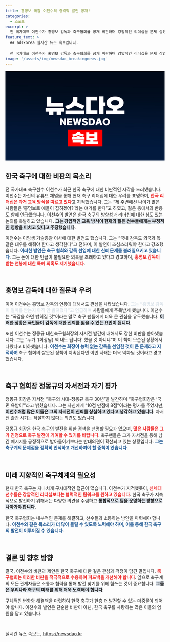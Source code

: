 ```yaml
---
title: 홍명보 국감 이천수의 충격적 발언 공개!
categories:
  - 스포츠
excerpt: >
  전 국가대표 이천수가 홍명보 감독과 축구협회를 공개 비판하며 강압적인 리더십을 문제 삼았다. 그는 젊은 선수들이 수직적이지 않다며 특혜 의혹을 제기, 이번 사태의 전말을 파헤쳤다.
feature_text: >
  ## adskorea 실시간 뉴스 속보입니다.

  전 국가대표 이천수가 홍명보 감독과 축구협회를 공개 비판하며 강압적인 리더십을 문제 삼았다. 그는 젊은 선수들이 수직적이지 않다며 특혜 의혹을 제기, 이번 사태의 전말을 파헤쳤다.
image: '/assets/img/newsdao_breakingnews.jpg'
---
```


<p><img src="/assets/img/newsdao_breakingnews.jpg" alt="adskorea 속보" /></p>

<h2 data-ke-size="size26">한국 축구에 대한 비판의 목소리</h2>

<p data-ke-size="size16">전 국가대표 축구선수 이천수가 최근 한국 축구에 대한 비판적인 시각을 드러냈습니다. 이천수는 자신의 유튜브 채널을 통해 현재 축구 리더십에 대한 우려를 표명하며, <b><span style="color: #ee2323;">한국 리더십은 과거 교육 방식을 따르고 있다</span></b>고 지적했습니다. 그는 “제 주변에선 나이가 많은 사람들은 ‘홍명보로 애들이 잡히겠어?’라는 얘기를 한다”고 하였고, 젊은 층에서의 반응도 함께 언급했습니다. 이천수의 발언은 한국 축구의 방향성과 리더십에 대한 심도 있는 논의를 촉발하고 있습니다. <b><span style="background-color: #21538527;">그는 강압적인 교육 방식이 현재의 젊은 선수들에게는 부정적인 영향을 미치고 있다고 주장했습니다</span></b>.</p>

<p data-ke-size="size16">이천수는 이임생 기술총괄 이사에 대한 발언도 했습니다. 그는 “국내 감독도 외국과 똑같은 대우를 해줘야 한다고 생각한다”고 전하며, 이 발언이 조심스러워야 한다고 강조했습니다. <b><span style="color: #1a5490;">이러한 발언은 축구 협회와 감독 선임에 대한 신뢰 문제를 불러일으키고 있습니다</span></b>. 그는 돈에 대한 언급이 불필요한 의혹을 초래하고 있다고 경고하며, <b><span style="color: #ee2323;">홍명보 감독이 받는 연봉에 대한 특혜 의혹도 제기했습니다</span></b>.</p>

<p data-ke-size="size16">&nbsp;</p>

<h2 data-ke-size="size26">홍명보 감독에 대한 질문과 우려</h2>

<p data-ke-size="size16">이어 이천수는 홍명보 감독의 연봉에 대해서도 관심을 나타냈습니다. <b><span style="color: #21538527;">그는 “홍명보 감독이 얼마를 받는지 아직 안 밝혀졌다”고 언급하며</span></b> 사람들에게 주목받게 했습니다. 이천수는 “국감을 하면 밝혀질 것”이라는 말로 축구 팬들에게 더욱 큰 관심을 유도했습니다. <b><span style="background-color: #21538527;">이러한 상황은 국민들이 감독에 대한 신뢰를 잃을 수 있는 요인이 됩니다</span></b>.</p>

<p data-ke-size="size16">또한 이천수는 정몽규 대한축구협회장의 자서전 발간에 대해서도 강한 비판을 쏟아냈습니다. 그는 “누가 ‘(회장님) 책 내도 됩니다’ 했을 것 아니냐”며 이 책이 모순된 상황에서 나왔다고 비하했습니다. <b><span style="color: #1a5490;">이천수는 회장이 능력 없는 감독을 선임한 것이 큰 문제라고 지적하며</span></b> 축구 협회의 잘못된 정책이 지속된다면 이번 사태는 더욱 악화될 것이라고 경고했습니다.</p>

<p data-ke-size="size16">&nbsp;</p>

<h2 data-ke-size="size26">축구 협회장 정몽규의 자서전과 자기 평가</h2>

<p data-ke-size="size16">정몽규 회장은 자서전 “축구의 시대-정몽규 축구 30년”을 발간하며 “축구협회장은 ‘국민 욕받이’”라고 밝혔습니다. 그는 자신에게 “10점 만점에 8점”이라는 평가를 주었지만, <b><span style="background-color: #21538527;">이천수처럼 많은 이들은 그의 자서전이 신뢰를 상실하고 있다고 생각하고 있습니다</span></b>. 자서전 출간 시기는 적절하지 않다는 의견도 있습니다.</p>

<p data-ke-size="size16">정몽규 회장은 한국 축구의 발전을 위한 정책을 천명할 필요가 있으며, <b><span style="color: #ee2323;">많은 사람들은 그가 진정으로 축구 발전에 기여할 수 있기를 바랍니다</span></b>. 축구팬들은 그가 자서전을 통해 남긴 메시지를 긍정적으로 받아들이기보다는 반대의견이 확산되고 있는 상황입니다. <b><span style="color: #1a5490;">그는 축구계의 문제점을 정확히 인식하고 개선하여야 할 중책이 있습니다</span></b>.</p>

<p data-ke-size="size16">&nbsp;</p>

<h2 data-ke-size="size26">미래 지향적인 축구체계의 필요성</h2>

<p data-ke-size="size16">현재 한국 축구는 지나치게 구시대적인 접근이 많습니다. 이천수가 지적했듯이, <b><span style="color: #ee2323;">신세대 선수들은 강압적인 리더십보다는 협력적인 팀워크를 원하고 있습니다</span></b>. 한국 축구가 지속적으로 발전하기 위해서는 다양한 의견을 수렴하고 <b><span style="background-color: #21538527;">통합적으로 팀을 운영하는 방향으로 나아가야 합니다</span></b>.</p>

<p data-ke-size="size16">한국 축구협회는 내부적인 문제를 해결하고, 선수들과 소통하는 방안을 마련해야 합니다. <b><span style="color: #1a5490;">이천수와 같은 목소리가 더 많이 들릴 수 있도록 노력해야 하며, 이를 통해 한국 축구의 발전이 이루어질 수 있습니다</span></b>.</p>

<p data-ke-size="size16">&nbsp;</p>

<h2 data-ke-size="size26">결론 및 향후 방향</h2>

<p data-ke-size="size16">결국, 이천수의 비판과 제안은 한국 축구에 대한 깊은 관심과 걱정이 담긴 말입니다. <b><span style="color: #ee2323;">축구협회는 이러한 비판을 적극적으로 수용하여 피드백을 개선해야 합니다</span></b>. 앞으로 축구계의 모든 관계자들은 소통과 협력을 통해 발전 찾기를 위해 힘쓰는 것이 중요합니다. <b><span style="background-color: #21538527;">그들은 우리나라 축구의 미래를 위해 더욱 노력해야 합니다</span></b>.</p>

<p data-ke-size="size16">구체적인 변화와 해결책을 마련하여 한국 축구가 한층 더 발전할 수 있는 마중물이 되어야 합니다. 이천수의 발언은 단순한 비판이 아닌, 한국 축구를 사랑하는 많은 이들의 염원을 담고 있습니다.</p> 

<p data-ke-size="size16">&nbsp;</p>
실시간 뉴스 속보는, <a href="https://newsdao.kr" rel="dofollow">https://newsdao.kr</a>


